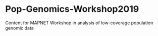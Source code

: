 # Pop-Genomics-Workshop2019
Content for MAPNET Workshop in analysis of low-coverage population genomic data

